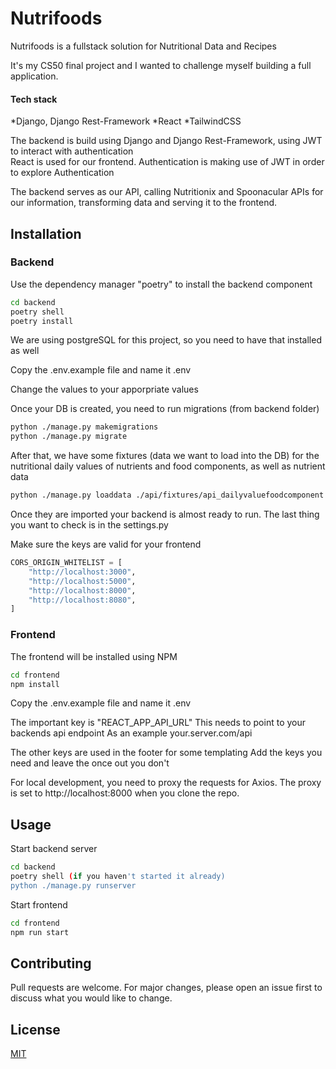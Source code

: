 # Nutrifoods

Nutrifoods is a fullstack solution for Nutritional Data and Recipes

It's my CS50 final project and I wanted to challenge myself building a full application.

#### Tech stack

*Django, Django Rest-Framework
*React
\*TailwindCSS

The backend is build using Django and Django Rest-Framework, using JWT to interact with authentication  
React is used for our frontend. Authentication is making use of JWT in order to explore Authentication

The backend serves as our API, calling Nutritionix and Spoonacular APIs for our information, transforming data and serving it to the frontend.

## Installation

### Backend

Use the dependency manager "poetry" to install the backend component

```bash
cd backend
poetry shell
poetry install
```

We are using postgreSQL for this project, so you need to have that installed as well

Copy the .env.example file and name it .env

Change the values to your apporpriate values

Once your DB is created, you need to run migrations (from backend folder)

```bash
python ./manage.py makemigrations
python ./manage.py migrate
```

After that, we have some fixtures (data we want to load into the DB) for the nutritional daily values of nutrients and food components, as well as nutrient data

```bash
python ./manage.py loaddata ./api/fixtures/api_dailyvaluefoodcomponent ./api/fixtures/api_dailyvaluenutrient ./api/fixtures/api_nutrient
```

Once they are imported your backend is almost ready to run.
The last thing you want to check is in the settings.py

Make sure the keys are valid for your frontend

```python
CORS_ORIGIN_WHITELIST = [
    "http://localhost:3000",
    "http://localhost:5000",
    "http://localhost:8000",
    "http://localhost:8080",
]
```

### Frontend

The frontend will be installed using NPM

```bash
cd frontend
npm install
```

Copy the .env.example file and name it .env

The important key is "REACT_APP_API_URL"
This needs to point to your backends api endpoint
As an example your.server.com/api

The other keys are used in the footer for some templating
Add the keys you need and leave the once out you don't

For local development, you need to proxy the requests for Axios.
The proxy is set to http://localhost:8000 when you clone the repo.

## Usage

Start backend server

```bash
cd backend
poetry shell (if you haven't started it already)
python ./manage.py runserver
```

Start frontend

```bash
cd frontend
npm run start
```

## Contributing

Pull requests are welcome. For major changes, please open an issue first to discuss what you would like to change.

## License

[MIT](https://choosealicense.com/licenses/mit/)
